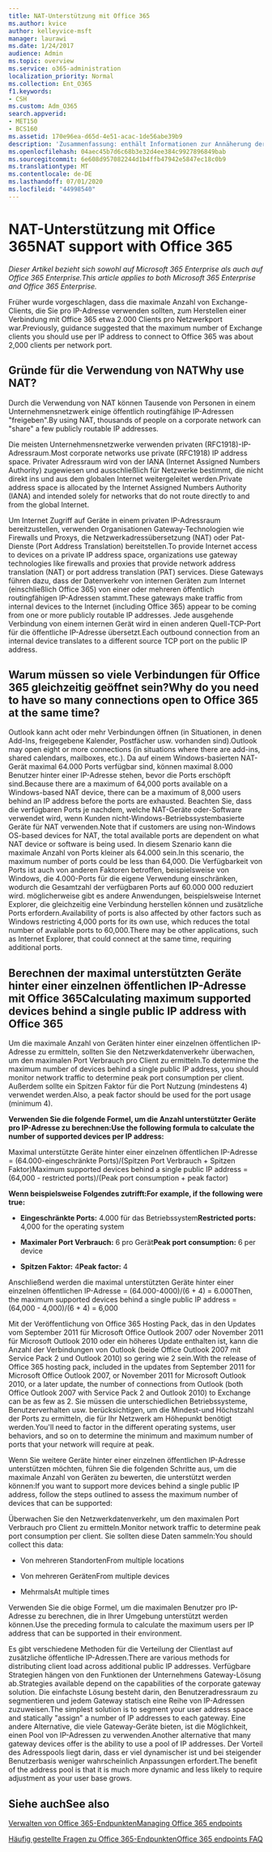 ```yaml
---
title: NAT-Unterstützung mit Office 365
ms.author: kvice
author: kelleyvice-msft
manager: laurawi
ms.date: 1/24/2017
audience: Admin
ms.topic: overview
ms.service: o365-administration
localization_priority: Normal
ms.collection: Ent_O365
f1.keywords:
- CSH
ms.custom: Adm_O365
search.appverid:
- MET150
- BCS160
ms.assetid: 170e96ea-d65d-4e51-acac-1de56abe39b9
description: 'Zusammenfassung: enthält Informationen zur Annäherung der richtigen Anzahl von Clients, die Sie pro IP-Adresse in Ihrer Organisation verwenden können, indem Sie die Netzwerkadressübersetzung (Network Address Translation, NAT) verwenden.'
ms.openlocfilehash: 04aec45b7d6c68b3e32d4ee384c9927896849bab
ms.sourcegitcommit: 6e608d957082244d1b4ffb47942e5847ec18c0b9
ms.translationtype: MT
ms.contentlocale: de-DE
ms.lasthandoff: 07/01/2020
ms.locfileid: "44998540"
---
```

# <a name="nat-support-with-office-365"></a><span data-ttu-id="60b5d-103">NAT-Unterstützung mit Office 365</span><span class="sxs-lookup"><span data-stu-id="60b5d-103">NAT support with Office 365</span></span>

<span data-ttu-id="60b5d-104">*Dieser Artikel bezieht sich sowohl auf Microsoft 365 Enterprise als auch auf Office 365 Enterprise.*</span><span class="sxs-lookup"><span data-stu-id="60b5d-104">*This article applies to both Microsoft 365 Enterprise and Office 365 Enterprise.*</span></span>

<span data-ttu-id="60b5d-105">Früher wurde vorgeschlagen, dass die maximale Anzahl von Exchange-Clients, die Sie pro IP-Adresse verwenden sollten, zum Herstellen einer Verbindung mit Office 365 etwa 2.000 Clients pro Netzwerkport war.</span><span class="sxs-lookup"><span data-stu-id="60b5d-105">Previously, guidance suggested that the maximum number of Exchange clients you should use per IP address to connect to Office 365 was about 2,000 clients per network port.</span></span>
  
## <a name="why-use-nat"></a><span data-ttu-id="60b5d-106">Gründe für die Verwendung von NAT</span><span class="sxs-lookup"><span data-stu-id="60b5d-106">Why use NAT?</span></span>

<span data-ttu-id="60b5d-107">Durch die Verwendung von NAT können Tausende von Personen in einem Unternehmensnetzwerk einige öffentlich routingfähige IP-Adressen "freigeben".</span><span class="sxs-lookup"><span data-stu-id="60b5d-107">By using NAT, thousands of people on a corporate network can "share" a few publicly routable IP addresses.</span></span>
  
<span data-ttu-id="60b5d-108">Die meisten Unternehmensnetzwerke verwenden privaten (RFC1918)-IP-Adressraum.</span><span class="sxs-lookup"><span data-stu-id="60b5d-108">Most corporate networks use private (RFC1918) IP address space.</span></span> <span data-ttu-id="60b5d-109">Privater Adressraum wird von der IANA (Internet Assigned Numbers Authority) zugewiesen und ausschließlich für Netzwerke bestimmt, die nicht direkt ins und aus dem globalen Internet weitergeleitet werden.</span><span class="sxs-lookup"><span data-stu-id="60b5d-109">Private address space is allocated by the Internet Assigned Numbers Authority (IANA) and intended solely for networks that do not route directly to and from the global Internet.</span></span>
  
<span data-ttu-id="60b5d-110">Um Internet Zugriff auf Geräte in einem privaten IP-Adressraum bereitzustellen, verwenden Organisationen Gateway-Technologien wie Firewalls und Proxys, die Netzwerkadressübersetzung (NAT) oder Pat-Dienste (Port Address Translation) bereitstellen.</span><span class="sxs-lookup"><span data-stu-id="60b5d-110">To provide Internet access to devices on a private IP address space, organizations use gateway technologies like firewalls and proxies that provide network address translation (NAT) or port address translation (PAT) services.</span></span> <span data-ttu-id="60b5d-111">Diese Gateways führen dazu, dass der Datenverkehr von internen Geräten zum Internet (einschließlich Office 365) von einer oder mehreren öffentlich routingfähigen IP-Adressen stammt.</span><span class="sxs-lookup"><span data-stu-id="60b5d-111">These gateways make traffic from internal devices to the Internet (including Office 365) appear to be coming from one or more publicly routable IP addresses.</span></span> <span data-ttu-id="60b5d-112">Jede ausgehende Verbindung von einem internen Gerät wird in einen anderen Quell-TCP-Port für die öffentliche IP-Adresse übersetzt.</span><span class="sxs-lookup"><span data-stu-id="60b5d-112">Each outbound connection from an internal device translates to a different source TCP port on the public IP address.</span></span> 
  
## <a name="why-do-you-need-to-have-so-many-connections-open-to-office-365-at-the-same-time"></a><span data-ttu-id="60b5d-113">Warum müssen so viele Verbindungen für Office 365 gleichzeitig geöffnet sein?</span><span class="sxs-lookup"><span data-stu-id="60b5d-113">Why do you need to have so many connections open to Office 365 at the same time?</span></span>

<span data-ttu-id="60b5d-114">Outlook kann acht oder mehr Verbindungen öffnen (in Situationen, in denen Add-Ins, freigegebene Kalender, Postfächer usw. vorhanden sind).</span><span class="sxs-lookup"><span data-stu-id="60b5d-114">Outlook may open eight or more connections (in situations where there are add-ins, shared calendars, mailboxes, etc.).</span></span> <span data-ttu-id="60b5d-115">Da auf einem Windows-basierten NAT-Gerät maximal 64.000 Ports verfügbar sind, können maximal 8.000 Benutzer hinter einer IP-Adresse stehen, bevor die Ports erschöpft sind.</span><span class="sxs-lookup"><span data-stu-id="60b5d-115">Because there are a maximum of 64,000 ports available on a Windows-based NAT device, there can be a maximum of 8,000 users behind an IP address before the ports are exhausted.</span></span> <span data-ttu-id="60b5d-116">Beachten Sie, dass die verfügbaren Ports je nachdem, welche NAT-Geräte oder-Software verwendet wird, wenn Kunden nicht-Windows-Betriebssystembasierte Geräte für NAT verwenden.</span><span class="sxs-lookup"><span data-stu-id="60b5d-116">Note that if customers are using non-Windows OS-based devices for NAT, the total available ports are dependent on what NAT device or software is being used.</span></span> <span data-ttu-id="60b5d-117">In diesem Szenario kann die maximale Anzahl von Ports kleiner als 64.000 sein.</span><span class="sxs-lookup"><span data-stu-id="60b5d-117">In this scenario, the maximum number of ports could be less than 64,000.</span></span> <span data-ttu-id="60b5d-118">Die Verfügbarkeit von Ports ist auch von anderen Faktoren betroffen, beispielsweise von Windows, die 4.000-Ports für die eigene Verwendung einschränken, wodurch die Gesamtzahl der verfügbaren Ports auf 60.000 000 reduziert wird. möglicherweise gibt es andere Anwendungen, beispielsweise Internet Explorer, die gleichzeitig eine Verbindung herstellen können und zusätzliche Ports erfordern.</span><span class="sxs-lookup"><span data-stu-id="60b5d-118">Availability of ports is also affected by other factors such as Windows restricting 4,000 ports for its own use, which reduces the total number of available ports to 60,000.There may be other applications, such as Internet Explorer, that could connect at the same time, requiring additional ports.</span></span>
  
## <a name="calculating-maximum-supported-devices-behind-a-single-public-ip-address-with-office-365"></a><span data-ttu-id="60b5d-119">Berechnen der maximal unterstützten Geräte hinter einer einzelnen öffentlichen IP-Adresse mit Office 365</span><span class="sxs-lookup"><span data-stu-id="60b5d-119">Calculating maximum supported devices behind a single public IP address with Office 365</span></span>

<span data-ttu-id="60b5d-120">Um die maximale Anzahl von Geräten hinter einer einzelnen öffentlichen IP-Adresse zu ermitteln, sollten Sie den Netzwerkdatenverkehr überwachen, um den maximalen Port Verbrauch pro Client zu ermitteln.</span><span class="sxs-lookup"><span data-stu-id="60b5d-120">To determine the maximum number of devices behind a single public IP address, you should monitor network traffic to determine peak port consumption per client.</span></span> <span data-ttu-id="60b5d-121">Außerdem sollte ein Spitzen Faktor für die Port Nutzung (mindestens 4) verwendet werden.</span><span class="sxs-lookup"><span data-stu-id="60b5d-121">Also, a peak factor should be used for the port usage (minimum 4).</span></span> 
  
 <span data-ttu-id="60b5d-122">**Verwenden Sie die folgende Formel, um die Anzahl unterstützter Geräte pro IP-Adresse zu berechnen:**</span><span class="sxs-lookup"><span data-stu-id="60b5d-122">**Use the following formula to calculate the number of supported devices per IP address:**</span></span>
  
<span data-ttu-id="60b5d-123">Maximal unterstützte Geräte hinter einer einzelnen öffentlichen IP-Adresse = (64.000-eingeschränkte Ports)/(Spitzen Port Verbrauch + Spitzen Faktor)</span><span class="sxs-lookup"><span data-stu-id="60b5d-123">Maximum supported devices behind a single public IP address = (64,000 - restricted ports)/(Peak port consumption + peak factor)</span></span>
  
 <span data-ttu-id="60b5d-124">**Wenn beispielsweise Folgendes zutrifft:**</span><span class="sxs-lookup"><span data-stu-id="60b5d-124">**For example, if the following were true:**</span></span>
  
- <span data-ttu-id="60b5d-125">**Eingeschränkte Ports:** 4.000 für das Betriebssystem</span><span class="sxs-lookup"><span data-stu-id="60b5d-125">**Restricted ports:** 4,000 for the operating system</span></span>

- <span data-ttu-id="60b5d-126">**Maximaler Port Verbrauch:** 6 pro Gerät</span><span class="sxs-lookup"><span data-stu-id="60b5d-126">**Peak port consumption:** 6 per device</span></span>

- <span data-ttu-id="60b5d-127">**Spitzen Faktor:** 4</span><span class="sxs-lookup"><span data-stu-id="60b5d-127">**Peak factor:** 4</span></span>

<span data-ttu-id="60b5d-128">Anschließend werden die maximal unterstützten Geräte hinter einer einzelnen öffentlichen IP-Adresse = (64.000-4000)/(6 + 4) = 6.000</span><span class="sxs-lookup"><span data-stu-id="60b5d-128">Then, the maximum supported devices behind a single public IP address = (64,000 - 4,000)/(6 + 4) = 6,000</span></span>
  
<span data-ttu-id="60b5d-129">Mit der Veröffentlichung von Office 365 Hosting Pack, das in den Updates vom September 2011 für Microsoft Office Outlook 2007 oder November 2011 für Microsoft Outlook 2010 oder ein höheres Update enthalten ist, kann die Anzahl der Verbindungen von Outlook (beide Office Outlook 2007 mit Service Pack 2 und Outlook 2010) so gering wie 2 sein.</span><span class="sxs-lookup"><span data-stu-id="60b5d-129">With the release of Office 365 hosting pack, included in the updates from September 2011 for Microsoft Office Outlook 2007, or November 2011 for Microsoft Outlook 2010, or a later update, the number of connections from Outlook (both Office Outlook 2007 with Service Pack 2 and Outlook 2010) to Exchange can be as few as 2.</span></span> <span data-ttu-id="60b5d-130">Sie müssen die unterschiedlichen Betriebssysteme, Benutzerverhalten usw. berücksichtigen, um die Mindest-und Höchstzahl der Ports zu ermitteln, die für Ihr Netzwerk am Höhepunkt benötigt werden.</span><span class="sxs-lookup"><span data-stu-id="60b5d-130">You'll need to factor in the different operating systems, user behaviors, and so on to determine the minimum and maximum number of ports that your network will require at peak.</span></span>
  
<span data-ttu-id="60b5d-131">Wenn Sie weitere Geräte hinter einer einzelnen öffentlichen IP-Adresse unterstützen möchten, führen Sie die folgenden Schritte aus, um die maximale Anzahl von Geräten zu bewerten, die unterstützt werden können:</span><span class="sxs-lookup"><span data-stu-id="60b5d-131">If you want to support more devices behind a single public IP address, follow the steps outlined to assess the maximum number of devices that can be supported:</span></span>
  
<span data-ttu-id="60b5d-132">Überwachen Sie den Netzwerkdatenverkehr, um den maximalen Port Verbrauch pro Client zu ermitteln.</span><span class="sxs-lookup"><span data-stu-id="60b5d-132">Monitor network traffic to determine peak port consumption per client.</span></span> <span data-ttu-id="60b5d-133">Sie sollten diese Daten sammeln:</span><span class="sxs-lookup"><span data-stu-id="60b5d-133">You should collect this data:</span></span>
  
- <span data-ttu-id="60b5d-134">Von mehreren Standorten</span><span class="sxs-lookup"><span data-stu-id="60b5d-134">From multiple locations</span></span>
    
- <span data-ttu-id="60b5d-135">Von mehreren Geräten</span><span class="sxs-lookup"><span data-stu-id="60b5d-135">From multiple devices</span></span>
    
- <span data-ttu-id="60b5d-136">Mehrmals</span><span class="sxs-lookup"><span data-stu-id="60b5d-136">At multiple times</span></span>
    
<span data-ttu-id="60b5d-137">Verwenden Sie die obige Formel, um die maximalen Benutzer pro IP-Adresse zu berechnen, die in Ihrer Umgebung unterstützt werden können.</span><span class="sxs-lookup"><span data-stu-id="60b5d-137">Use the preceding formula to calculate the maximum users per IP address that can be supported in their environment.</span></span>
  
<span data-ttu-id="60b5d-138">Es gibt verschiedene Methoden für die Verteilung der Clientlast auf zusätzliche öffentliche IP-Adressen.</span><span class="sxs-lookup"><span data-stu-id="60b5d-138">There are various methods for distributing client load across additional public IP addresses.</span></span> <span data-ttu-id="60b5d-139">Verfügbare Strategien hängen von den Funktionen der Unternehmens Gateway-Lösung ab.</span><span class="sxs-lookup"><span data-stu-id="60b5d-139">Strategies available depend on the capabilities of the corporate gateway solution.</span></span> <span data-ttu-id="60b5d-140">Die einfachste Lösung besteht darin, den Benutzeradressraum zu segmentieren und jedem Gateway statisch eine Reihe von IP-Adressen zuzuweisen.</span><span class="sxs-lookup"><span data-stu-id="60b5d-140">The simplest solution is to segment your user address space and statically "assign" a number of IP addresses to each gateway.</span></span> <span data-ttu-id="60b5d-141">Eine andere Alternative, die viele Gateway-Geräte bieten, ist die Möglichkeit, einen Pool von IP-Adressen zu verwenden.</span><span class="sxs-lookup"><span data-stu-id="60b5d-141">Another alternative that many gateway devices offer is the ability to use a pool of IP addresses.</span></span> <span data-ttu-id="60b5d-142">Der Vorteil des Adresspools liegt darin, dass er viel dynamischer ist und bei steigender Benutzerbasis weniger wahrscheinlich Anpassungen erfordert.</span><span class="sxs-lookup"><span data-stu-id="60b5d-142">The benefit of the address pool is that it is much more dynamic and less likely to require adjustment as your user base grows.</span></span>
  
## <a name="see-also"></a><span data-ttu-id="60b5d-143">Siehe auch</span><span class="sxs-lookup"><span data-stu-id="60b5d-143">See also</span></span>

[<span data-ttu-id="60b5d-144">Verwalten von Office 365-Endpunkten</span><span class="sxs-lookup"><span data-stu-id="60b5d-144">Managing Office 365 endpoints</span></span>](https://support.office.com/article/99cab9d4-ef59-4207-9f2b-3728eb46bf9a)
  
[<span data-ttu-id="60b5d-145">Häufig gestellte Fragen zu Office 365-Endpunkten</span><span class="sxs-lookup"><span data-stu-id="60b5d-145">Office 365 endpoints FAQ</span></span>](https://support.office.com/article/d4088321-1c89-4b96-9c99-54c75cae2e6d)
